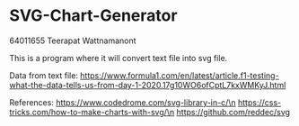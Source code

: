 # SVG-Chart-Generator
64011655 Teerapat Wattnamanont

This is a program where it will convert text file into svg file.

Data from text file: 
https://www.formula1.com/en/latest/article.f1-testing-what-the-data-tells-us-from-day-1-2020.17g10WO6ofCptL7kxWMKyJ.html

References:
https://www.codedrome.com/svg-library-in-c/\n
https://css-tricks.com/how-to-make-charts-with-svg/\n
https://github.com/reddec/svg
